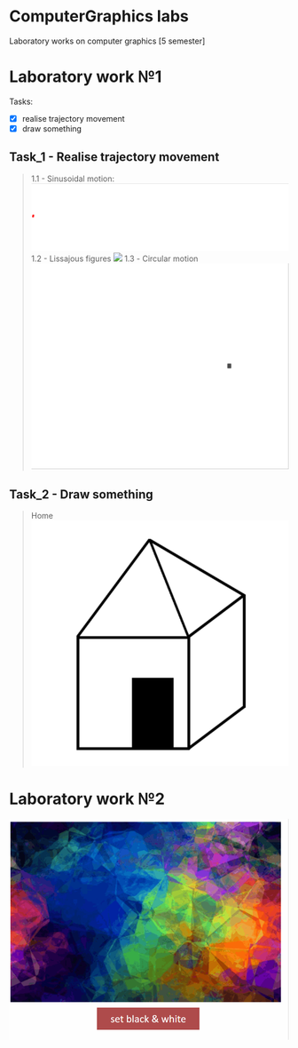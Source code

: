 # ComputerGraphics labs
Laboratory works on computer graphics [5 semester]

# Laboratory work №1
Tasks:
 - [X] realise trajectory movement
 - [X] draw something
## Task_1 - Realise trajectory movement
 > 1.1 - Sinusoidal motion:
 ![](lab01/images/sinMotion.gif)
 > 1.2 - Lissajous figures
 ![](Images/lissajousFigures.gif)
 > 1.3 - Сircular motion<br />![](lab01/images/circularMotion.gif)

## Task_2 - Draw something
 > Home<br />![](lab01/images/home.png)

# Laboratory work №2
![](lab02/images/lab02_gif.gif)
